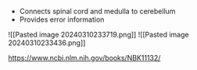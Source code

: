 - Connects spinal cord and medulla to cerebellum
- Provides error information

![[Pasted image 20240310233719.png]]
![[Pasted image 20240310233436.png]]

https://www.ncbi.nlm.nih.gov/books/NBK11132/